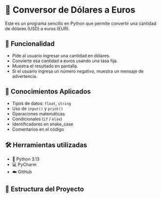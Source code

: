 # 💱 Conversor de Dólares a Euros

Este es un programa sencillo en Python que permite convertir una cantidad de dólares (USD) a euros (EUR).

## 📌 Funcionalidad

- Pide al usuario ingresar una cantidad en dólares.
- Convierte esa cantidad a euros usando una tasa fija.
- Muestra el resultado en pantalla.
- Si el usuario ingresa un número negativo, muestra un mensaje de advertencia.

## 🧠 Conocimientos Aplicados

- Tipos de datos: `float`, `string`
- Uso de `input()` y `print()`
- Operaciones matemáticas
- Condicionales (`if` / `else`)
- Identificadores en snake_case
- Comentarios en el código

## 🛠 Herramientas utilizadas

- 🐍 Python 3.13
- 💻 PyCharm
- ☁️ GitHub

## 📂 Estructura del Proyecto

